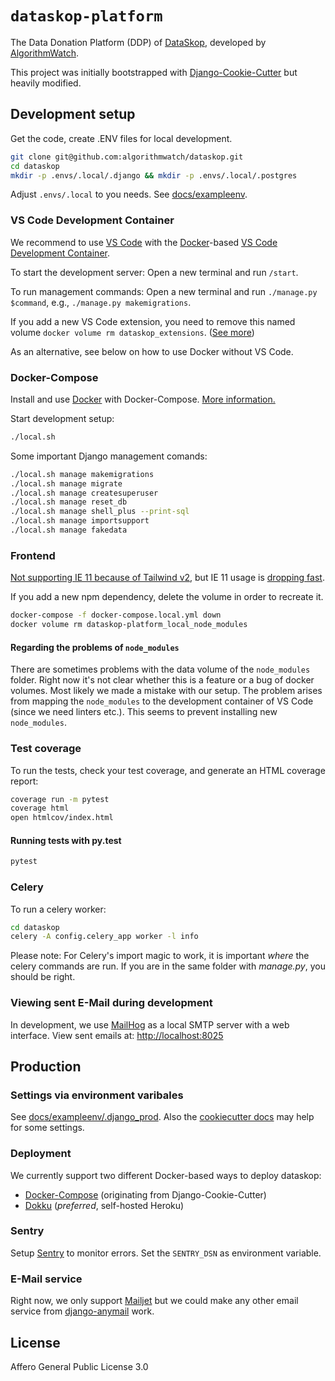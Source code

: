 # `dataskop-platform`

The Data Donation Platform (DDP) of [DataSkop](https://dataskop.net/), developed by [AlgorithmWatch](https://algorithmwatch.org/).

This project was initially bootstrapped with [Django-Cookie-Cutter](https://github.com/pydanny/cookiecutter-django) but heavily modified.

## Development setup

Get the code, create .ENV files for local development.

```bash
git clone git@github.com:algorithmwatch/dataskop.git
cd dataskop
mkdir -p .envs/.local/.django && mkdir -p .envs/.local/.postgres
```

Adjust `.envs/.local` to you needs.
See [docs/exampleenv](./docs/exampleenv).

### VS Code Development Container

We recommend to use [VS Code](https://code.visualstudio.com/) with the [Docker](https://docs.docker.com/get-docker/)-based [VS Code Development Container](https://code.visualstudio.com/docs/remote/containers).

To start the development server: Open a new terminal and run `/start`.

To run management commands: Open a new terminal and run `./manage.py $command`, e.g., `./manage.py makemigrations`.

If you add a new VS Code extension, you need to remove this named volume `docker volume rm dataskop_extensions`. ([See more](https://code.visualstudio.com/docs/remote/containers-advanced#_avoiding-extension-reinstalls-on-container-rebuild))

As an alternative, see below on how to use Docker without VS Code.

### Docker-Compose

Install and use [Docker](https://docs.docker.com/get-docker/) with Docker-Compose. [More information.](https://cookiecutter-django.readthedocs.io/en/latest/developing-locally-docker.html)

Start development setup:

```bash
./local.sh
```

Some important Django management comands:

```bash
./local.sh manage makemigrations
./local.sh manage migrate
./local.sh manage createsuperuser
./local.sh manage reset_db
./local.sh manage shell_plus --print-sql
./local.sh manage importsupport
./local.sh manage fakedata
```

### Frontend

[Not supporting IE 11 because of Tailwind v2](https://tailwindcss.com/docs/browser-support), but IE 11 usage is [dropping fast](https://gs.statcounter.com/browser-market-share/desktop/germany/#monthly-201812-202012).

If you add a new npm dependency, delete the volume in order to recreate it.

```bash
docker-compose -f docker-compose.local.yml down
docker volume rm dataskop-platform_local_node_modules
```

#### Regarding the problems of `node_modules`

There are sometimes problems with the data volume of the `node_modules` folder.
Right now it's not clear whether this is a feature or a bug of docker volumes.
Most likely we made a mistake with our setup.
The problem arises from mapping the `node_modules` to the development container of VS Code (since we need linters etc.).
This seems to prevent installing new `node_modules`.

### Test coverage

To run the tests, check your test coverage, and generate an HTML
coverage report:

```bash
coverage run -m pytest
coverage html
open htmlcov/index.html
```

#### Running tests with py.test

```bash
pytest
```

### Celery

To run a celery worker:

```bash
cd dataskop
celery -A config.celery_app worker -l info
```

Please note: For Celery's import magic to work, it is important _where_
the celery commands are run. If you are in the same folder with
_manage.py_, you should be right.

### Viewing sent E-Mail during development

In development, we use [MailHog](https://github.com/mailhog/MailHog) as a local SMTP server
with a web interface. View sent emails at: <http://localhost:8025>

## Production

### Settings via environment varibales

See [docs/exampleenv/.django_prod](./docs/exampleenv/.django_prod).
Also the [cookiecutter docs](http://cookiecutter-django.readthedocs.io/en/latest/settings.html) may help for some settings.

### Deployment

We currently support two different Docker-based ways to deploy dataskop:

- [Docker-Compose](./docs/deployment_docker_compose.md) (originating from Django-Cookie-Cutter)
- [Dokku](./docs/deployment_dokku.md) (_preferred_, self-hosted Heroku)

### Sentry

Setup [Sentry](https://sentry.io) to monitor errors.
Set the `SENTRY_DSN` as environment variable.

### E-Mail service

Right now, we only support [Mailjet](https://www.mailjet.com/) but we could make any other email service from [django-anymail](https://github.com/anymail/django-anymail) work.

## License

Affero General Public License 3.0

